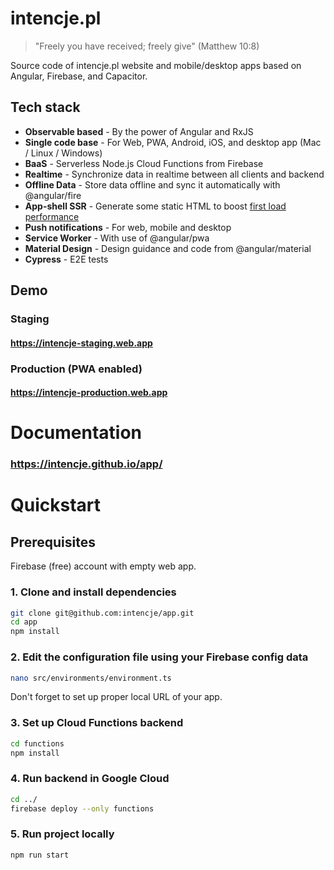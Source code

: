 # intencje.pl

> "Freely you have received; freely give" (Matthew 10:8)

Source code of intencje.pl website and mobile/desktop apps based on Angular, Firebase, and Capacitor.

## Tech stack

- **Observable based** - By the power of Angular and RxJS
- **Single code base** - For Web, PWA, Android, iOS, and desktop app (Mac / Linux / Windows)
- **BaaS** - Serverless Node.js Cloud Functions from Firebase
- **Realtime** - Synchronize data in realtime between all clients and backend
- **Offline Data** - Store data offline and sync it automatically with @angular/fire
- **App-shell SSR** - Generate some static HTML to boost [first load performance](https://developers.google.com/web/fundamentals/architecture/app-shell)
- **Push notifications** - For web, mobile and desktop
- **Service Worker** - With use of @angular/pwa
- **Material Design** - Design guidance and code from @angular/material
- **Cypress** - E2E tests

## Demo
### Staging
#### https://intencje-staging.web.app
### Production (PWA enabled)
#### https://intencje-production.web.app

# Documentation
### https://intencje.github.io/app/
# Quickstart

## Prerequisites

Firebase (free) account with empty web app.

### 1. Clone and install dependencies

```bash
git clone git@github.com:intencje/app.git
cd app
npm install
```

### 2. Edit the configuration file using your Firebase config data

```bash
nano src/environments/environment.ts
```
Don't forget to set up proper local URL of your app.

### 3. Set up Cloud Functions backend

```bash
cd functions
npm install
```
### 4. Run backend in Google Cloud

```bash
cd ../
firebase deploy --only functions
```

### 5. Run project locally

```bash
npm run start
```



